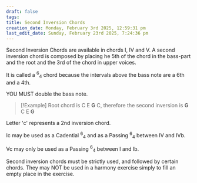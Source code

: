 ```yaml
---
draft: false
tags:
title: Second Inversion Chords
creation_date: Monday, February 3rd 2025, 12:59:31 pm
last_edit_date: Sunday, February 23rd 2025, 7:24:36 pm
---
```


Second Inversion Chords are available in chords I, IV and V. A second inversion chord is composed by placing he 5th of the chord in the bass-part and the root and the 3rd of the chord in upper voices.

It is called a <sup>6</sup><sub>4</sub> chord because the intervals above the bass note are a 6th and a 4th.

YOU MUST double the bass note.

> [!Example]
> Root chord is C E **G** C, therefore the second inversion is **G** C E **G**

Letter 'c' represents a 2nd inversion chord.

Ic may be used as a Cadential <sup>6</sup><sub>4</sub> and as a Passing <sup>6</sup><sub>4</sub> between IV and IVb.

Vc may only be used as a Passing <sup>6</sup><sub>4</sub> between I and Ib.

Second inversion chords must be strictly used, and followed by certain chords. They may NOT be used in a harmony exercise simply to fill an empty place in the exercise.
